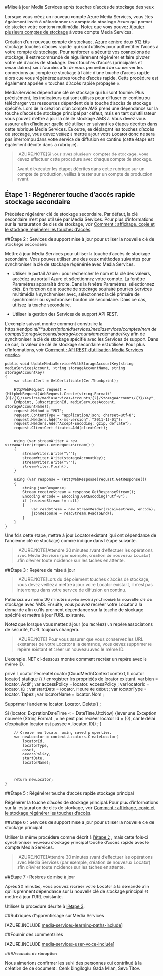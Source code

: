 <properties 
    pageTitle="Mettre à jour Media Services après touches d’accès de stockage des yeux | Microsoft Azure" 
    description="Cet article vous donner des conseils pour mettre à jour Media Services après yeux touches d’accès de stockage." 
    services="media-services" 
    documentationCenter="" 
    authors="Juliako"
    manager="erikre" 
    editor=""/>

<tags 
    ms.service="media-services" 
    ms.workload="media" 
    ms.tgt_pltfrm="na" 
    ms.devlang="na" 
    ms.topic="article" 
    ms.date="09/26/2016" 
    ms.author="milangada;cenkdin;juliako"/>

#<a name="update-media-services-after-rolling-storage-access-keys"></a>Mise à jour Media Services après touches d’accès de stockage des yeux

Lorsque vous créez un nouveau compte Azure Media Services, vous êtes également invité à sélectionner un compte de stockage Azure qui permet de stocker votre contenu multimédia. Notez que vous pouvez [Ajouter plusieurs comptes de stockage](meda-services-managing-multiple-storage-accounts.md) à votre compte Media Services.

Création d’un nouveau compte de stockage, Azure génère deux 512 bits stockage touches d’accès rapide, qui sont utilisés pour authentifier l’accès à votre compte de stockage. Pour renforcer la sécurité vos connexions de stockage, il est recommandé de régulièrement régénérer et faire pivoter votre clé d’accès de stockage. Deux touches d’accès (principales et secondaires) sont fournies afin de vous permettent de conserver les connexions au compte de stockage à l’aide d’une touche d’accès rapide alors que vous régénérez autres touche d’accès rapide. Cette procédure est également appelée « touches d’accès rapide propagée ».

Media Services dépend une clé de stockage qui lui sont fournie. Plus précisément, les indicateurs qui sont utilisés pour diffuser en continu ou télécharger vos ressources dépendent de la touche d’accès de stockage spécifié. Lors de la création d’un compte AMS prend une dépendance sur la touche d’accès de stockage principal par défaut, mais en tant qu’utilisateur vous pouvez mettre à jour la clé de stockage AMS a. Vous devez vous assurer afin d’indiquer quelle clé utiliser en suivant les étapes décrites dans cette rubrique Media Services. En outre, en déplaçant les touches d’accès de stockage, vous devez veillez à mettre à jour votre Locator donc ne sera pas interrompu dans votre service de diffusion en continu (cette étape est également décrite dans la rubrique).

>[AZURE.NOTE]Si vous avez plusieurs comptes de stockage, vous devez effectuer cette procédure avec chaque compte de stockage.
>
>Avant d’exécuter les étapes décrites dans cette rubrique sur un compte de production, veillez à tester sur un compte de production avant.


## <a name="step-1-regenerate-secondary-storage-access-key"></a>Étape 1 : Régénérer touche d’accès rapide stockage secondaire

Précédez régénérer clé de stockage secondaire. Par défaut, la clé secondaire n’est pas utilisée par Media Services.  Pour plus d’informations sur la restauration de clés de stockage, voir [Comment : affichage, copie et le stockage régénérer les touches d’accès](../storage-create-storage-account.md#view-copy-and-regenerate-storage-access-keys).
  
##<a id="step2"></a>Étape 2 : Services de support mise à jour pour utiliser la nouvelle clé de stockage secondaire

Mettre à jour Media Services pour utiliser la touche d’accès de stockage secondaire. Vous pouvez utiliser une des deux méthodes suivantes pour synchroniser la clé de stockage régénérée avec Media Services.

- Utiliser le portail Azure : pour rechercher le nom et la clé des valeurs, accédez au portail Azure et sélectionnez votre compte. La fenêtre Paramètres apparaît à droite. Dans la fenêtre Paramètres, sélectionnez clés. En fonction de la touche de stockage souhaité pour les Services multimédia à synchroniser avec, sélectionnez la clé primaire de synchroniser ou synchroniser bouton clé secondaire. Dans ce cas, utilisez la touche secondaire.

- Utiliser la gestion des Services de support API REST.

L’exemple suivant montre comment construire la https://endpoint/***subscriptionId/services/mediaservices/comptes/nom de compte*/StorageAccounts/*storageAccountName*demande/Key afin de synchroniser la clé de stockage spécifié avec les Services de support. Dans ce cas, la valeur de clé de stockage secondaire est utilisée. Pour plus d’informations, voir [Comment : API REST d’utilisation Media Services gestion](http://msdn.microsoft.com/library/azure/dn167656.aspx).
    
    public void UpdateMediaServicesWithStorageAccountKey(string mediaServicesAccount, string storageAccountName, string storageAccountKey)
    {
        var clientCert = GetCertificate(CertThumbprint);
        
        HttpWebRequest request = (HttpWebRequest)WebRequest.Create(string.Format("{0}/{1}/services/mediaservices/Accounts/{2}/StorageAccounts/{3}/Key",
        Endpoint, SubscriptionId, mediaServicesAccount, storageAccountName));
        request.Method = "PUT";
        request.ContentType = "application/json; charset=utf-8";
        request.Headers.Add("x-ms-version", "2011-10-01");
        request.Headers.Add("Accept-Encoding: gzip, deflate");
        request.ClientCertificates.Add(clientCert);
        
        
        using (var streamWriter = new StreamWriter(request.GetRequestStream()))
        {
            streamWriter.Write("\"");
            streamWriter.Write(storageAccountKey);
            streamWriter.Write("\"");
            streamWriter.Flush();
        }
        
        using (var response = (HttpWebResponse)request.GetResponse())
        {
            string jsonResponse;
            Stream receiveStream = response.GetResponseStream();
            Encoding encode = Encoding.GetEncoding("utf-8");
            if (receiveStream != null)
            {
                var readStream = new StreamReader(receiveStream, encode);
                jsonResponse = readStream.ReadToEnd();
            }
        }
    }

Une fois cette étape, mettre à jour Locator existant (qui ont dépendance de l’ancienne clé de stockage) comme indiqué dans l’étape suivante.

>[AZURE.NOTE]Attendre 30 minutes avant d’effectuer les opérations avec Media Services (par exemple, création de nouveaux Locator) afin d’éviter toute incidence sur les tâches en attente.

##<a name="step-3-update-locators"></a>Étape 3 : Repères de mise à jour

>[AZURE.NOTE]Lors du déploiement touches d’accès de stockage, vous devez veillez à mettre à jour votre Locator existant, il n’est pas interrompu dans votre service de diffusion en continu.

Patientez au moins 30 minutes après avoir synchronisé la nouvelle clé de stockage avec AMS. Ensuite, vous pouvez recréer votre Locator à la demande afin qu’ils prennent dépendance sur la touche de stockage spécifié et mettre à jour l’URL existante.

Notez que lorsque vous mettez à jour (ou recréez) un repère associations de sécurité, l’URL toujours changera.

>[AZURE.NOTE] Pour vous assurer que vous conservez les URL existantes de votre Locator à la demande, vous devez supprimer le repère existant et créer un nouveau avec le même ID.

L’exemple .NET ci-dessous montre comment recréer un repère avec le même ID.

privé ILocator RecreateLocator(CloudMediaContext context, ILocator locator) statique {/ / enregistrer les propriétés de locator existant.
var bien = locator. Actif ; var accessPolicy = locator. AccessPolicy ; var locatorId = locator. ID ; var startDate = locator. Heure de début ; var locatorType = locator. Tapez ; var locatorName = locator. Nom ;

Supprimer l’ancienne locator.
Locator. Delete() ;

Si (locator. ExpirationDateTime < = DateTime.UtcNow) {lever une Exception nouvelle (String.Format ( » ne peut pas recréer locator Id = {0}, car le délai d’expiration locator est passée », locator. ID)) ; }
    
        // Create new locator using saved properties.
        var newLocator = context.Locators.CreateLocator(
            locatorId,
            locatorType,
            asset,
            accessPolicy,
            startDate,
            locatorName);
    
    
    
        return newLocator;
    }


##<a name="step-5-regenerate--primary-storage-access-key"></a>Étape 5 : Régénérer touche d’accès rapide stockage principal

Régénérer la touche d’accès de stockage principal. Pour plus d’informations sur la restauration de clés de stockage, voir [Comment : affichage, copie et le stockage régénérer les touches d’accès](../storage-create-storage-account.md#view-copy-and-regenerate-storage-access-keys).

##<a name="step-6-update-media-services-to-use-the-new-primary-storage-key"></a>Étape 6 : Services de support mise à jour pour utiliser la nouvelle clé de stockage principal
    
Utiliser la même procédure comme décrit à [l’étape 2](media-services-roll-storage-access-keys.md#step2) , mais cette fois-ci synchroniser nouveau stockage principal touche d’accès rapide avec le compte Media Services.

>[AZURE.NOTE]Attendre 30 minutes avant d’effectuer les opérations avec Media Services (par exemple, création de nouveaux Locator) afin d’éviter toute incidence sur les tâches en attente.

##<a name="step-7-update-locators"></a>Étape 7 : Repères de mise à jour  

Après 30 minutes, vous pouvez recréer votre Locator à la demande afin qu’ils prennent dépendance sur la nouvelle clé de stockage principal et mettre à jour l’URL existante.

Utilisez la procédure décrite à [l’étape 3](media-services-roll-storage-access-keys.md#step-3-update-locators).


##<a name="media-services-learning-paths"></a>Rubriques d’apprentissage sur Media Services

[AZURE.INCLUDE [media-services-learning-paths-include](../../includes/media-services-learning-paths-include.md)]

##<a name="provide-feedback"></a>Fournir des commentaires

[AZURE.INCLUDE [media-services-user-voice-include](../../includes/media-services-user-voice-include.md)]



###<a name="acknowledgments"></a>Accusés de réception 

Nous aimerions confirmer les suivi des personnes qui contribué à la création de ce document : Cenk Dingiloglu, Gada Milan, Seva Titov.
